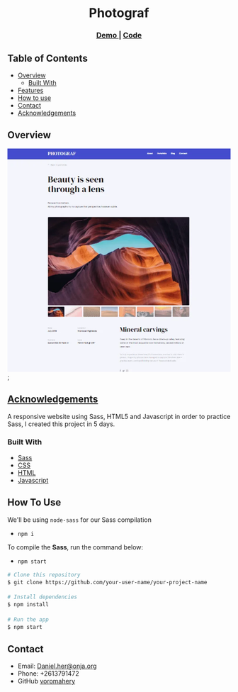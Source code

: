 <h1 align="center">Photograf</h1>

<div align="center">
  <h3>
    <a href="https://voromahery.github.io/photograf/">
      Demo
    </a>
    <span> | </span>
    <a href="https://github.com/voromahery/photograf">
      Code
    </a>
  </h3>
</div>

<!-- TABLE OF CONTENTS -->

## Table of Contents

- [Overview](#overview)
  - [Built With](#built-with)
- [Features](#features)
- [How to use](#how-to-use)
- [Contact](#contact)
- [Acknowledgements](#acknowledgements)

<!-- OVERVIEW -->

## Overview

![home](./source_materials/photograph.webp);

## [Acknowledgements](#acknowledgements)
A responsive website using Sass, HTML5 and Javascript in order to practice Sass, I created this project in 5 days.

### Built With
- [Sass](https://sass-lang.com/)
- [CSS](https://developer.mozilla.org/en-US/docs/Web/CSS)
- [HTML](https://html.spec.whatwg.org/)
- [Javascript](https://www.javascript.com/)

## How To Use

We'll be using `node-sass` for our Sass compilation

- `npm i`

To compile the **Sass**, run the command below:

- `npm start`

```bash
# Clone this repository
$ git clone https://github.com/your-user-name/your-project-name

# Install dependencies
$ npm install

# Run the app
$ npm start
```

## Contact

- Email: Daniel.her@onja.org
- Phone: +2613791472
- GitHub [voromahery](https://github.com/voromahery/)
